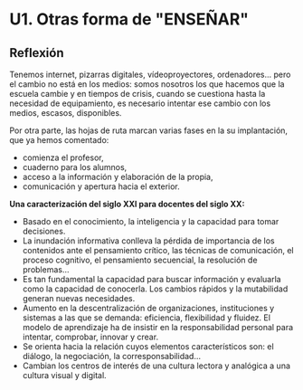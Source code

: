
# U1. Otras forma de "ENSEÑAR"

## Reflexión

Tenemos internet, pizarras digitales, vídeoproyectores, ordenadores... pero el cambio no está en los medios: somos nosotros los que hacemos que la escuela cambie y en tiempos de crisis, cuando se cuestiona hasta la necesidad de equipamiento, es necesario intentar ese cambio con los medios, escasos, disponibles.

Por otra parte, las hojas de ruta marcan varias fases en la su implantación, que ya hemos comentado:

- comienza el profesor,
- cuaderno para los alumnos,
- acceso a la información y elaboración de la propia,
- comunicación y apertura hacia el exterior.

**Una caracterización del siglo XXI para docentes del siglo XX:**

- Basado en el conocimiento, la inteligencia y la capacidad para tomar decisiones.
- La inundación informativa conlleva la pérdida de importancia de los contenidos ante el pensamiento crítico, las técnicas de comunicación, el proceso cognitivo, el pensamiento secuencial, la resolución de problemas…
- Es tan fundamental la capacidad para buscar información y evaluarla como la capacidad de conocerla. Los cambios rápidos y la mutabilidad generan nuevas necesidades.
- Aumento en la descentralización de organizaciones, instituciones y sistemas a las que se demanda: eficiencia, flexibilidad y fluidez. El modelo de aprendizaje ha de insistir en la responsabilidad personal para intentar, comprobar, innovar y crear.
- Se orienta hacia la relación cuyos elementos característicos son: el diálogo, la negociación, la corresponsabilidad…
- Cambian los centros de interés de una cultura lectora y analógica a una cultura visual y digital.

